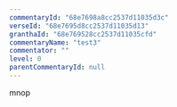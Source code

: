 ```yaml
---
commentaryId: "68e7698a8cc2537d11035d3c"
verseId: "68e7695d8cc2537d11035d13"
granthaId: "68e769528cc2537d11035cfd"
commentaryName: "test3"
commentator: ""
level: 0
parentCommentaryId: null
---
```


mnop
